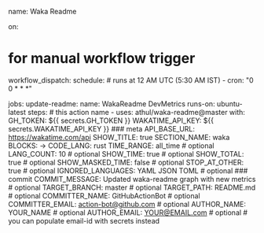 name: Waka Readme

on:
  # for manual workflow trigger
  workflow_dispatch:
  schedule:
    # runs at 12 AM UTC (5:30 AM IST)
    - cron: "0 0 * * *"

jobs:
  update-readme:
    name: WakaReadme DevMetrics
    runs-on: ubuntu-latest
    steps:
        # this action name
      - uses: athul/waka-readme@master
        with:
          GH_TOKEN: ${{ secrets.GH_TOKEN }}
          WAKATIME_API_KEY: ${{ secrets.WAKATIME_API_KEY }}
          ### meta
          API_BASE_URL: https://wakatime.com/api
          SHOW_TITLE: true
          SECTION_NAME: waka
          BLOCKS: ->
          CODE_LANG: rust
          TIME_RANGE: all_time # optional
          LANG_COUNT: 10 # optional
          SHOW_TIME: true # optional
          SHOW_TOTAL: true # optional
          SHOW_MASKED_TIME: false # optional
          STOP_AT_OTHER: true # optional
          IGNORED_LANGUAGES: YAML JSON TOML # optional
          ### commit
          COMMIT_MESSAGE: Updated waka-readme graph with new metrics # optional
          TARGET_BRANCH: master # optional
          TARGET_PATH: README.md # optional
          COMMITTER_NAME: GitHubActionBot # optional
          COMMITTER_EMAIL: action-bot@github.com # optional
          AUTHOR_NAME: YOUR_NAME # optional
          AUTHOR_EMAIL: YOUR@EMAIL.com # optional
          # you can populate email-id with secrets instead
